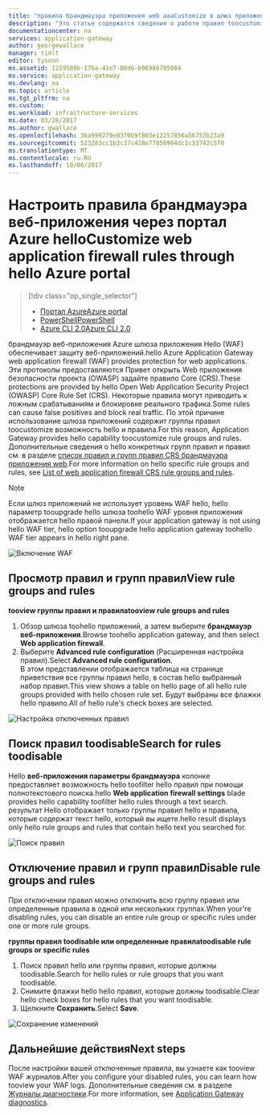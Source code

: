 ```yaml
---
title: "правила брандмауэра приложения web aaaCustomize в шлюз приложений Azure — портал Azure | Документы Microsoft"
description: "Это статье содержатся сведения о работе правил toocustomize брандмауэр веб-приложения в приложение шлюза с портала Azure hello."
documentationcenter: na
services: application-gateway
author: georgewallace
manager: timlt
editor: tysonn
ms.assetid: 1159500b-17ba-41e7-88d6-b96986795084
ms.service: application-gateway
ms.devlang: na
ms.topic: article
ms.tgt_pltfrm: na
ms.custom: 
ms.workload: infrastructure-services
ms.date: 03/28/2017
ms.author: gwallace
ms.openlocfilehash: 36a999279e0370b9f803e12257856a56753b23a9
ms.sourcegitcommit: 523283cc1b3c37c428e77850964dc1c33742c5f0
ms.translationtype: MT
ms.contentlocale: ru-RU
ms.lasthandoff: 10/06/2017
---
```

# <a name="customize-web-application-firewall-rules-through-hello-azure-portal"></a><span data-ttu-id="704d7-103">Настроить правила брандмауэра веб-приложения через портал Azure hello</span><span class="sxs-lookup"><span data-stu-id="704d7-103">Customize web application firewall rules through hello Azure portal</span></span>

> [!div class="op_single_selector"]
> * [<span data-ttu-id="704d7-104">Портал Azure</span><span class="sxs-lookup"><span data-stu-id="704d7-104">Azure portal</span></span>](application-gateway-customize-waf-rules-portal.md)
> * [<span data-ttu-id="704d7-105">PowerShell</span><span class="sxs-lookup"><span data-stu-id="704d7-105">PowerShell</span></span>](application-gateway-customize-waf-rules-powershell.md)
> * [<span data-ttu-id="704d7-106">Azure CLI 2.0</span><span class="sxs-lookup"><span data-stu-id="704d7-106">Azure CLI 2.0</span></span>](application-gateway-customize-waf-rules-cli.md)

<span data-ttu-id="704d7-107">брандмауэр веб-приложения Azure шлюза приложения Hello (WAF) обеспечивает защиту веб-приложений.</span><span class="sxs-lookup"><span data-stu-id="704d7-107">hello Azure Application Gateway web application firewall (WAF) provides protection for web applications.</span></span> <span data-ttu-id="704d7-108">Эти протоколы предоставляются Привет открыть Web приложения безопасности проекта (OWASP) задайте правило Core (CRS).</span><span class="sxs-lookup"><span data-stu-id="704d7-108">These protections are provided by hello Open Web Application Security Project (OWASP) Core Rule Set (CRS).</span></span> <span data-ttu-id="704d7-109">Некоторые правила могут приводить к ложным срабатываниям и блокировке реального трафика.</span><span class="sxs-lookup"><span data-stu-id="704d7-109">Some rules can cause false positives and block real traffic.</span></span> <span data-ttu-id="704d7-110">По этой причине использование шлюза приложений содержит группы правил toocustomize возможность hello и правила.</span><span class="sxs-lookup"><span data-stu-id="704d7-110">For this reason, Application Gateway provides hello capability toocustomize rule groups and rules.</span></span> <span data-ttu-id="704d7-111">Дополнительные сведения о hello конкретных групп правил и правил см. в разделе [список правил и групп правил CRS брандмауэра приложения web](application-gateway-crs-rulegroups-rules.md).</span><span class="sxs-lookup"><span data-stu-id="704d7-111">For more information on hello specific rule groups and rules, see [List of web application firewall CRS rule groups and rules](application-gateway-crs-rulegroups-rules.md).</span></span>

>[!NOTE]
> <span data-ttu-id="704d7-112">Если шлюз приложений не использует уровень WAF hello, hello параметр tooupgrade hello шлюза toohello WAF уровня приложения отображается hello правой панели.</span><span class="sxs-lookup"><span data-stu-id="704d7-112">If your application gateway is not using hello WAF tier, hello option tooupgrade hello application gateway toohello WAF tier appears in hello right pane.</span></span> 

![Включение WAF][fig1]

## <a name="view-rule-groups-and-rules"></a><span data-ttu-id="704d7-114">Просмотр правил и групп правил</span><span class="sxs-lookup"><span data-stu-id="704d7-114">View rule groups and rules</span></span>

<span data-ttu-id="704d7-115">**tooview группы правил и правила**</span><span class="sxs-lookup"><span data-stu-id="704d7-115">**tooview rule groups and rules**</span></span>
   1. <span data-ttu-id="704d7-116">Обзор шлюза toohello приложений, а затем выберите **брандмауэр веб-приложения**.</span><span class="sxs-lookup"><span data-stu-id="704d7-116">Browse toohello application gateway, and then select **Web application firewall**.</span></span>  
   2. <span data-ttu-id="704d7-117">Выберите **Advanced rule configuration** (Расширенная настройка правил).</span><span class="sxs-lookup"><span data-stu-id="704d7-117">Select **Advanced rule configuration**.</span></span>  
   <span data-ttu-id="704d7-118">В этом представлении отображается таблица на странице приветствия все группы правил hello, в состав hello выбранный набор правил.</span><span class="sxs-lookup"><span data-stu-id="704d7-118">This view shows a table on hello page of all hello rule groups provided with hello chosen rule set.</span></span> <span data-ttu-id="704d7-119">Будут выбраны все флажки hello правило.</span><span class="sxs-lookup"><span data-stu-id="704d7-119">All of hello rule's check boxes are selected.</span></span>

![Настройка отключенных правил][1]

## <a name="search-for-rules-toodisable"></a><span data-ttu-id="704d7-121">Поиск правил toodisable</span><span class="sxs-lookup"><span data-stu-id="704d7-121">Search for rules toodisable</span></span>

<span data-ttu-id="704d7-122">Hello **веб-приложения параметры брандмауэра** колонке предоставляет возможность hello toofilter hello правил при помощи полнотекстового поиска.</span><span class="sxs-lookup"><span data-stu-id="704d7-122">hello **Web application firewall settings** blade provides hello capability toofilter hello rules through a text search.</span></span> <span data-ttu-id="704d7-123">результат Hello отображает только группы правил hello и правила, которые содержат текст hello, который вы ищете.</span><span class="sxs-lookup"><span data-stu-id="704d7-123">hello result displays only hello rule groups and rules that contain hello text you searched for.</span></span>

![Поиск правил][2]

## <a name="disable-rule-groups-and-rules"></a><span data-ttu-id="704d7-125">Отключение правил и групп правил</span><span class="sxs-lookup"><span data-stu-id="704d7-125">Disable rule groups and rules</span></span>

<span data-ttu-id="704d7-126">При отключении правил можно отключить всю группу правил или определенные правила в одной или нескольких группах.</span><span class="sxs-lookup"><span data-stu-id="704d7-126">When your're disabling rules, you can disable an entire rule group or specific rules under one or more rule groups.</span></span> 

<span data-ttu-id="704d7-127">**группы правил toodisable или определенные правила**</span><span class="sxs-lookup"><span data-stu-id="704d7-127">**toodisable rule groups or specific rules**</span></span>

   1. <span data-ttu-id="704d7-128">Поиск правил hello или группы правил, которые должны toodisable.</span><span class="sxs-lookup"><span data-stu-id="704d7-128">Search for hello rules or rule groups that you want toodisable.</span></span>
   2. <span data-ttu-id="704d7-129">Снимите флажки hello hello правил, которые должны toodisable.</span><span class="sxs-lookup"><span data-stu-id="704d7-129">Clear hello check boxes for hello rules that you want toodisable.</span></span> 
   2. <span data-ttu-id="704d7-130">Щелкните **Сохранить**.</span><span class="sxs-lookup"><span data-stu-id="704d7-130">Select **Save**.</span></span> 

![Сохранение изменений][3]

## <a name="next-steps"></a><span data-ttu-id="704d7-132">Дальнейшие действия</span><span class="sxs-lookup"><span data-stu-id="704d7-132">Next steps</span></span>

<span data-ttu-id="704d7-133">После настройки вашей отключенные правила, вы узнаете как tooview WAF журналов.</span><span class="sxs-lookup"><span data-stu-id="704d7-133">After you configure your disabled rules, you can learn how tooview your WAF logs.</span></span> <span data-ttu-id="704d7-134">Дополнительные сведения см. в разделе [Журналы диагностики](application-gateway-diagnostics.md#diagnostic-logging).</span><span class="sxs-lookup"><span data-stu-id="704d7-134">For more information, see [Application Gateway diagnostics](application-gateway-diagnostics.md#diagnostic-logging).</span></span>

[fig1]: ./media/application-gateway-customize-waf-rules-portal/1.png
[1]: ./media/application-gateway-customize-waf-rules-portal/figure1.png
[2]: ./media/application-gateway-customize-waf-rules-portal/figure2.png
[3]: ./media/application-gateway-customize-waf-rules-portal/figure3.png
